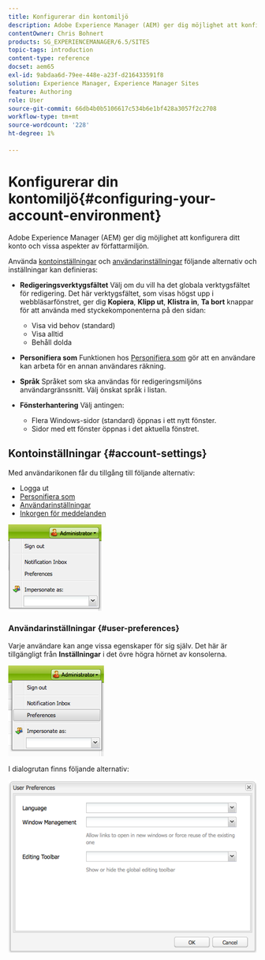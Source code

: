 ```yaml
---
title: Konfigurerar din kontomiljö
description: Adobe Experience Manager (AEM) ger dig möjlighet att konfigurera ditt konto och vissa aspekter av författarmiljön.
contentOwner: Chris Bohnert
products: SG_EXPERIENCEMANAGER/6.5/SITES
topic-tags: introduction
content-type: reference
docset: aem65
exl-id: 9abdaa6d-79ee-448e-a23f-d216433591f8
solution: Experience Manager, Experience Manager Sites
feature: Authoring
role: User
source-git-commit: 66db4b0b5106617c534b6e1bf428a3057f2c2708
workflow-type: tm+mt
source-wordcount: '228'
ht-degree: 1%

---
```


# Konfigurerar din kontomiljö{#configuring-your-account-environment}

Adobe Experience Manager (AEM) ger dig möjlighet att konfigurera ditt konto och vissa aspekter av författarmiljön.

Använda [kontoinställningar](#account-settings) och [användarinställningar](#user-preferences) följande alternativ och inställningar kan definieras:

* **Redigeringsverktygsfältet**
Välj om du vill ha det globala verktygsfältet för redigering. Det här verktygsfältet, som visas högst upp i webbläsarfönstret, ger dig **Kopiera**, **Klipp ut**, **Klistra in**, **Ta bort** knappar för att använda med styckekomponenterna på den sidan:

   * Visa vid behov (standard)
   * Visa alltid
   * Behåll dolda

* **Personifiera som**
Funktionen hos [Personifiera som](/help/sites-administering/security.md#impersonating-another-user) gör att en användare kan arbeta för en annan användares räkning.

* **Språk**
Språket som ska användas för redigeringsmiljöns användargränssnitt. Välj önskat språk i listan.

* **Fönsterhantering**
Välj antingen:

   * Flera Windows-sidor (standard) öppnas i ett nytt fönster.
   * Sidor med ett fönster öppnas i det aktuella fönstret.

## Kontoinställningar {#account-settings}

Med användarikonen får du tillgång till följande alternativ:

* Logga ut
* [Personifiera som](/help/sites-administering/security.md#impersonating-another-user)
* [Användarinställningar](#user-preferences)
* [Inkorgen för meddelanden](/help/sites-classic-ui-authoring/author-env-inbox.md)

![chlimage_1-122](assets/chlimage_1-122.png)

### Användarinställningar {#user-preferences}

Varje användare kan ange vissa egenskaper för sig själv. Det här är tillgängligt från **Inställningar** i det övre högra hörnet av konsolerna.

![screen_shot_2012-02-08at105033am](assets/screen_shot_2012-02-08at105033am.png)

I dialogrutan finns följande alternativ:

![chlimage_1-123](assets/chlimage_1-123.png)
